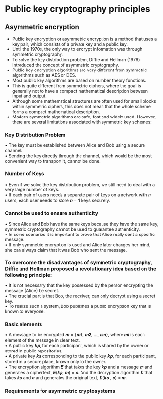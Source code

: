 # Public key cryptography principles

## Asymmetric encryption
- Public key encryption or asymmetric encryption is a method that uses a key pair, which consists of a private key and a public key.
- Until the 1970s, the only way to encrypt information was through symmetric cryptography.
- To solve the key distribution problem, Diffie and Hellman (1976) introduced the concept of asymmetric cryptography.
- Public key encryption algorithms are very different from symmetric algorithms such as AES or DES.
- Most public key algorithms are based on number theory functions.
- This is quite different from symmetric ciphers, where the goal is generally not to have a compact mathematical description between input and output.
- Although some mathematical structures are often used for small blocks within symmetric ciphers, this does not mean that the whole scheme forms a compact mathematical description.
- Modern symmetric algorithms are safe, fast and widely used. However, there are several limitations associated with symmetric key schemes:
### Key Distribution Problem
• The key must be established between Alice and Bob using a secure channel. <br>
• Sending the key directly through the channel, which would be the most convenient way to transport it, cannot be done.
### Number of Keys
• Even if we solve the key distribution problem, we still need to deal with a very large number of keys. <br>
• If each pair of users needs a separate pair of keys on a network with 𝑛 users, each user needs to store 𝒏 − 𝟏 keys securely.
### Cannot be used to ensure authenticity
• Since Alice and Bob have the same keys because they have the same key, symmetric cryptography cannot be used to guarantee authenticity. <br>
• In some scenarios it is important to prove that Alice really sent a specific message. <br>
• If only symmetric encryption is used and Alice later changes her mind, she can always claim that it was Bob who sent the message.
### To overcome the disadvantages of symmetric cryptography, Diffie and Hellman proposed a revolutionary idea based on the following principle:
• It is not necessary that the key possessed by the person encrypting the message (Alice) be secret. <br>
• The crucial part is that Bob, the receiver, can only decrypt using a secret key. <br>
• To realize such a system, Bob publishes a public encryption key that is known to everyone.
### Basic elements
• A message to be encrypted 𝒎 = {𝒎𝟏, 𝒎𝟐, ..., 𝒎𝒏}, where 𝒎𝒊 is each element of the message in clear text. <br>
• A public key 𝒌𝒑, for each participant, which is shared by the owner or stored in public repositories. <br>
• A private key 𝒌𝒔 corresponding to the public key 𝒌𝒑, for each participant, stored in a secure place, known only to the owner. <br>
• The encryption algorithm 𝑬 that takes the key 𝒌𝒑 and a message 𝒎 and generates a ciphertext, 𝑬(𝒌𝒑, 𝒎) = 𝒄. And the decryption algorithm 𝑫 that takes 𝒌𝒔 and 𝒄 and generates the original text, 𝑫(𝒌𝒔 , 𝒄) = 𝒎.
### Requirements for asymmetric cryptosystems









